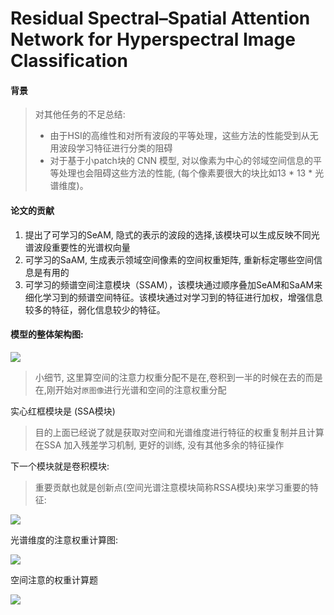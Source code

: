 # Residual Spectral–Spatial Attention Network for  Hyperspectral Image Classification

#### 背景

> 对其他任务的不足总结: 
> * 由于HSI的高维性和对所有波段的平等处理，这些方法的性能受到从无用波段学习特征进行分类的阻碍
> * 对于基于小patch块的 CNN 模型, 对以像素为中心的邻域空间信息的平等处理也会阻碍这些方法的性能, (每个像素要很大的块比如13 * 13 * 光谱维度)。

#### 论文的贡献
1. 提出了可学习的SeAM, 隐式的表示的波段的选择,该模块可以生成反映不同光谱波段重要性的光谱权向量
2. 可学习的SaAM, 生成表示领域空间像素的空间权重矩阵, 重新标定哪些空间信息是有用的
3. 可学习的频谱空间注意模块（SSAM），该模块通过顺序叠加SeAM和SaAM来细化学习到的频谱空间特征。该模块通过对学习到的特征进行加权，增强信息较多的特征，弱化信息较少的特征。

#### 模型的整体架构图:

![](https://image.chiullian.cn/img/202411081849199.png)

> 小细节, 这里算空间的注意力权重分配不是在,卷积到一半的时候在去的而是在,刚开始对`原图像`进行光谱和空间的注意权重分配

实心红框模块是 (SSA模块)
> 目的上面已经说了就是获取对空间和光谱维度进行特征的权重复制并且计算
> 在SSA 加入残差学习机制, 更好的训练, 没有其他多余的特征操作


下一个模块就是卷积模块:
> 重要贡献也就是创新点(空间光谱注意模块简称RSSA模块)来学习重要的特征: 

![](https://image.chiullian.cn/img/202411091638935.png)

光谱维度的注意权重计算图:

![](https://image.chiullian.cn/img/202411091639270.png)

空间注意的权重计算题

![](https://image.chiullian.cn/img/202411091639954.png)


